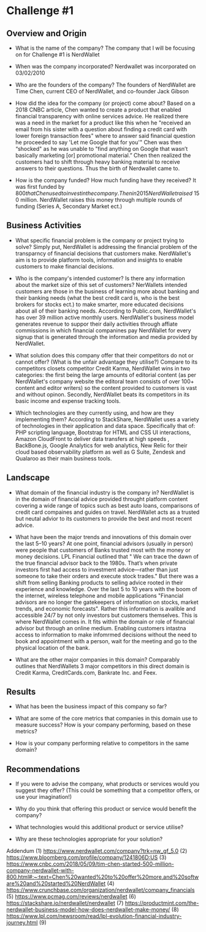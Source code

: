 # Challenge #1

## Overview and Origin

* What is the name of the company? The company that I will be focusing on for Challenge #1 is NerdWallet 

* When was the company incorporated? Nerdwallet was incorporated on 03/02/2010

* Who are the founders of the company? The founders of NerdWallet are Time Chen, current CEO of NerdWallet, and co-founder Jack Gibson

* How did the idea for the company (or project) come about? Based on a 2018 CNBC article, Chen wanted to create a product that enabled financial transparency with online services advice. He realized there was a need in the market for a product like this when he "received an email from his sister with a question about finding a credit card with lower foreign transaction fees" where to answer said financial question he proceeded to say 'Let me Google that for you'" Chen was then “shocked" as he was unable to "find anything on Google that wasn’t basically marketing [or] promotional material.” Chen then realized the customers had to shift through heavy banking material to receive answers to their questions. Thus the birth of Nerdwallet came to. 

* How is the company funded? How much funding have they received? It was first funded by $800 that Chen used to invest in the company. Then in 2015 NerdWallet raised ~$150 million. NerdWallet raises this money through multiple rounds of funding (Series A,  Secondary Market ect.)


## Business Activities

* What specific financial problem is the company or project trying to solve? Simply put, NerdWallet is addressing the financial problem of the transparncy of financial decisions that customers make. NerdWallet's aim is to provide platform tools, information and insights to enable customers to make financial decisions. 

* Who is the company's intended customer?  Is there any information about the market size of this set of customers? NerWallets intended customers are those in the business of learning more about banking and their banking needs (what the best credit card is, who is the best brokers for stocks ect.) to make smarter, more educated decisions about all of their banking needs. According to Public.com, NerdWallet's has over 39 million active monthly users. NerdWallet's business model generates revenue to suppor their daily activities through affiate commissions in which financial companines pay NerdWallet for every signup that is generated through the information and media provided by NerdWallet. 

* What solution does this company offer that their competitors do not or cannot offer? (What is the unfair advantage they utilise?) Compare to its competitors closets competitor Credit Karma, NerdWallet wins in two categories: the first being the large amounts of editorial content (as per NerdWallet's company website the  editoral team consists of over 100+ content and editor writers) so the content provided to customers is vast and without opinon. Secondly, NerdWallet beats its competitors in its basic income and expense tracking tools. 

* Which technologies are they currently using, and how are they implementing them? According to StackShare, NerdWallet uses a variety of technologies in their application and data space. Specifically that of: PHP scripting language, Bootstrap for HTML and CSS UI interactions, Amazon CloudFront to deliver data transfers at high speeds , BackBone.js, Google Analytics for web analytics, New Relic for their cloud based observability platform as well as G Suite, Zendesk and Qualaroo as their main business tools. 


## Landscape

* What domain of the financial industry is the company in? NerdWallet is in the domain of financial advice provided throught platform content covering a wide range of topics such as best auto loans, comparisons of credit card compaines and guides on travel. NerdWallet acts as a trusted but neutal advior to its customers to provide the best and most recent advice. 

* What have been the major trends and innovations of this domain over the last 5–10 years? At one point, financial advisors (usually in person) were people that customers of Banks trusted most with the money or money decisions.  LPL Financial outlined that " We can trace the dawn of the true financial advisor back to the 1980s. That’s when private investors first had access to investment advice—rather than just someone to take their orders and execute stock trades." But there was a shift from selling Banking products to selling advice rooted in their experience and knowledge. Over the last 5 to 10 years with the boom of the internet, wireless telephone and mobile applications "Financial advisors are no longer the gatekeepers of information on stocks, market trends, and economic forecasts". Rather this information is avalible and accessible 24/7 by not only investors but customers themselves. This is where NerdWallet comes in. It fits within the domain or role of financial advisor but through an online medium. Enabling customers intastna access to information to make infomrmed decisions without the need to book and appointment with a person, wait for the meeting and go to the physical location of the bank.  

* What are the other major companies in this domain? Comparably outlines that NerdWallets 3 major competitors in this direct domain is Credit Karma, CreditCards.com, Bankrate Inc. and Feex. 


## Results

* What has been the business impact of this company so far? 

* What are some of the core metrics that companies in this domain use to measure success? How is your company performing, based on these metrics? 

* How is your company performing relative to competitors in the same domain?


## Recommendations

* If you were to advise the company, what products or services would you suggest they offer? (This could be something that a competitor offers, or use your imagination!)

* Why do you think that offering this product or service would benefit the company?

* What technologies would this additional product or service utilise?

* Why are these technologies appropriate for your solution?

Addendum 
(1) https://www.nerdwallet.com/company?trk=nw_gf_5.0
(2) https://www.bloomberg.com/profile/company/1241806D:US
(3) https://www.cnbc.com/2018/05/09/tim-chen-started-500-million-company-nerdwallet-with-800.html#:~:text=Chen%20wanted%20to%20offer%20more,and%20software%20and%20started%20NerdWallet
(4) https://www.crunchbase.com/organization/nerdwallet/company_financials
(5) https://www.pcmag.com/reviews/nerdwallet
(6) https://stackshare.io/nerdwallet/nerdwallet
(7) https://productmint.com/the-nerdwallet-business-model-how-does-nerdwallet-make-money/
(8) https://www.lpl.com/newsroom/read/lpl-evolution-financial-industry-journey.html
(9) 


